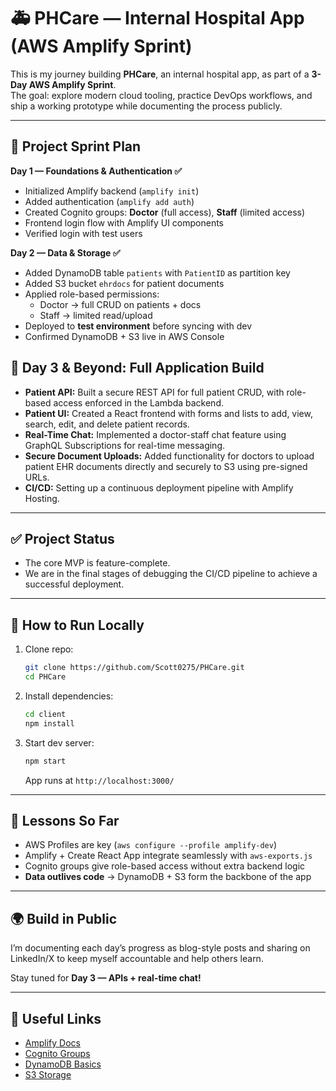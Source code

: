 # 🚑 PHCare — Internal Hospital App (AWS Amplify Sprint)

This is my journey building **PHCare**, an internal hospital app, as part of a **3-Day AWS Amplify Sprint**.  
The goal: explore modern cloud tooling, practice DevOps workflows, and ship a working prototype while documenting the process publicly.  

---

## 📅 Project Sprint Plan

**Day 1 — Foundations & Authentication ✅**  
- Initialized Amplify backend (`amplify init`)  
- Added authentication (`amplify add auth`)  
- Created Cognito groups: **Doctor** (full access), **Staff** (limited access)  
- Frontend login flow with Amplify UI components  
- Verified login with test users  

**Day 2 — Data & Storage ✅**  
- Added DynamoDB table `patients` with `PatientID` as partition key  
- Added S3 bucket `ehrdocs` for patient documents  
- Applied role-based permissions:
  - Doctor → full CRUD on patients + docs  
  - Staff → limited read/upload  
- Deployed to **test environment** before syncing with dev  
- Confirmed DynamoDB + S3 live in AWS Console  

## 🏥 Day 3 & Beyond: Full Application Build
- **Patient API:** Built a secure REST API for full patient CRUD, with role-based access enforced in the Lambda backend.
- **Patient UI:** Created a React frontend with forms and lists to add, view, search, edit, and delete patient records.
- **Real-Time Chat:** Implemented a doctor-staff chat feature using GraphQL Subscriptions for real-time messaging.
- **Secure Document Uploads:** Added functionality for doctors to upload patient EHR documents directly and securely to S3 using pre-signed URLs.
- **CI/CD:** Setting up a continuous deployment pipeline with Amplify Hosting.

---

## ✅ Project Status
- The core MVP is feature-complete.
- We are in the final stages of debugging the CI/CD pipeline to achieve a successful deployment.
---

## 🚀 How to Run Locally

1. Clone repo:
   ```bash
   git clone https://github.com/Scott0275/PHCare.git
   cd PHCare
   ```

2. Install dependencies:

   ```bash
   cd client
   npm install
   ```

3. Start dev server:

   ```bash
   npm start
   ```

   App runs at `http://localhost:3000/`

---

## 📖 Lessons So Far

* AWS Profiles are key (`aws configure --profile amplify-dev`)
* Amplify + Create React App integrate seamlessly with `aws-exports.js`
* Cognito groups give role-based access without extra backend logic
* **Data outlives code** → DynamoDB + S3 form the backbone of the app

---

## 🌍 Build in Public

I’m documenting each day’s progress as blog-style posts and sharing on LinkedIn/X to keep myself accountable and help others learn.

Stay tuned for **Day 3 — APIs + real-time chat!**

---

## 🔗 Useful Links

* [Amplify Docs](https://docs.amplify.aws/)
* [Cognito Groups](https://docs.aws.amazon.com/cognito/latest/developerguide/cognito-user-pools-user-groups.html)
* [DynamoDB Basics](https://docs.aws.amazon.com/amazondynamodb/latest/developerguide/Introduction.html)
* [S3 Storage](https://docs.aws.amazon.com/AmazonS3/latest/userguide/Welcome.html)
